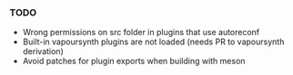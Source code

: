### TODO

- Wrong permissions on src folder in plugins that use autoreconf
- Built-in vapoursynth plugins are not loaded (needs PR to vapoursynth derivation)
- Avoid patches for plugin exports when building with meson
